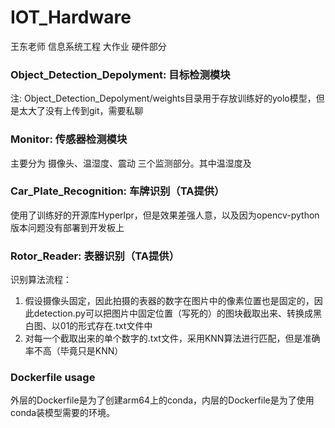 # IOT_Hardware
王东老师 信息系统工程 大作业 硬件部分

### Object_Detection_Depolyment: 目标检测模块

注: Object_Detection_Depolyment/weights目录用于存放训练好的yolo模型，但是太大了没有上传到git，需要私聊

### Monitor: 传感器检测模块

主要分为 摄像头、温湿度、震动 三个监测部分。其中温湿度及 

### Car_Plate_Recognition: 车牌识别（TA提供）

使用了训练好的开源库Hyperlpr，但是效果差强人意，以及因为opencv-python版本问题没有部署到开发板上

### Rotor_Reader: 表器识别（TA提供）

识别算法流程：
  1. 假设摄像头固定，因此拍摄的表器的数字在图片中的像素位置也是固定的，因此detection.py可以把图片中固定位置（写死的）的图块截取出来、转换成黑白图、以01的形式存在.txt文件中
  2. 对每一个截取出来的单个数字的.txt文件，采用KNN算法进行匹配，但是准确率不高（毕竟只是KNN）

### Dockerfile usage
外层的Dockerfile是为了创建arm64上的conda，内层的Dockerfile是为了使用conda装模型需要的环境。
